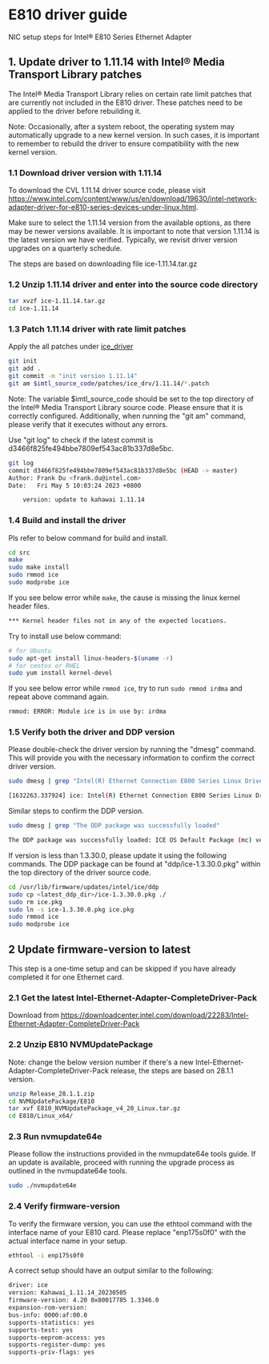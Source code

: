 # E810 driver guide

NIC setup steps for Intel® E810 Series Ethernet Adapter

## 1. Update driver to 1.11.14 with Intel® Media Transport Library patches

The Intel® Media Transport Library relies on certain rate limit patches that are currently not included in the E810 driver. These patches need to be applied to the driver before rebuilding it.

Note: Occasionally, after a system reboot, the operating system may automatically upgrade to a new kernel version. In such cases, it is important to remember to rebuild the driver to ensure compatibility with the new kernel version.

### 1.1 Download driver version with 1.11.14

To download the CVL 1.11.14 driver source code, please visit <https://www.intel.com/content/www/us/en/download/19630/intel-network-adapter-driver-for-e810-series-devices-under-linux.html>.

Make sure to select the 1.11.14 version from the available options, as there may be newer versions available. It is important to note that version 1.11.14 is the latest version we have verified. Typically, we revisit driver version upgrades on a quarterly schedule.

The steps are based on downloading file ice-1.11.14.tar.gz

### 1.2 Unzip 1.11.14 driver and enter into the source code directory

```bash
tar xvzf ice-1.11.14.tar.gz
cd ice-1.11.14
```

### 1.3 Patch 1.11.14 driver with rate limit patches

Apply the all patches under [ice_driver](../patches/ice_drv/1.11.14/)

```bash
git init
git add .
git commit -m "init version 1.11.14"
git am $imtl_source_code/patches/ice_drv/1.11.14/*.patch
```

Note: The variable $imtl_source_code should be set to the top directory of the Intel® Media Transport Library source code. Please ensure that it is correctly configured. Additionally, when running the "git am" command, please verify that it executes without any errors.

Use "git log" to check if the latest commit is d3466f825fe494bbe7809ef543ac81b337d8e5bc.

```bash
git log
commit d3466f825fe494bbe7809ef543ac81b337d8e5bc (HEAD -> master)
Author: Frank Du <frank.du@intel.com>
Date:   Fri May 5 10:03:24 2023 +0800

    version: update to kahawai 1.11.14
```

### 1.4 Build and install the driver

Pls refer to below command for build and install.

```bash
cd src
make
sudo make install
sudo rmmod ice
sudo modprobe ice
```

If you see below error while `make`, the cause is missing the linux kernel header files.

```bash
*** Kernel header files not in any of the expected locations.
```

Try to install use below command:

```bash
# for Ubuntu
sudo apt-get install linux-headers-$(uname -r)
# for centos or RHEL
sudo yum install kernel-devel
```

If you see below error while `rmmod ice`, try to run `sudo rmmod irdma` and repeat above command again.

```bash
rmmod: ERROR: Module ice is in use by: irdma
```

### 1.5 Verify both the driver and DDP version

Please double-check the driver version by running the "dmesg" command. This will provide you with the necessary information to confirm the correct driver version.

```bash
sudo dmesg | grep "Intel(R) Ethernet Connection E800 Series Linux Driver"
```

```bash
[1632263.337924] ice: Intel(R) Ethernet Connection E800 Series Linux Driver - version Kahawai_1.11.14_20230505
```

Similar steps to confirm the DDP version.

```bash
sudo dmesg | grep "The DDP package was successfully loaded"
```

```bash
The DDP package was successfully loaded: ICE OS Default Package (mc) version 1.3.30.0
```

If version is less than 1.3.30.0, please update it using the following commands. The DDP package can be found at "ddp/ice-1.3.30.0.pkg" within the top directory of the driver source code.

```bash
cd /usr/lib/firmware/updates/intel/ice/ddp
sudo cp <latest_ddp_dir>/ice-1.3.30.0.pkg ./
sudo rm ice.pkg
sudo ln -s ice-1.3.30.0.pkg ice.pkg
sudo rmmod ice
sudo modprobe ice
```

## 2 Update firmware-version to latest

This step is a one-time setup and can be skipped if you have already completed it for one Ethernet card.

### 2.1 Get the latest Intel-Ethernet-Adapter-CompleteDriver-Pack

Download from <https://downloadcenter.intel.com/download/22283/Intel-Ethernet-Adapter-CompleteDriver-Pack>

### 2.2 Unzip E810 NVMUpdatePackage

Note: change the below version number if there's a new Intel-Ethernet-Adapter-CompleteDriver-Pack release, the steps are based on 28.1.1 version.

```bash
unzip Release_28.1.1.zip
cd NVMUpdatePackage/E810
tar xvf E810_NVMUpdatePackage_v4_20_Linux.tar.gz
cd E810/Linux_x64/
```

### 2.3 Run nvmupdate64e

Please follow the instructions provided in the nvmupdate64e tools guide. If an update is available, proceed with running the upgrade process as outlined in the nvmupdate64e tools.

```bash
sudo ./nvmupdate64e
```

### 2.4 Verify firmware-version

To verify the firmware version, you can use the ethtool command with the interface name of your E810 card. Please replace "enp175s0f0" with the actual interface name in your setup.

```bash
ethtool -i enp175s0f0
```

A correct setup should have an output similar to the following:

```bash
driver: ice
version: Kahawai_1.11.14_20230505
firmware-version: 4.20 0x80017785 1.3346.0
expansion-rom-version:
bus-info: 0000:af:00.0
supports-statistics: yes
supports-test: yes
supports-eeprom-access: yes
supports-register-dump: yes
supports-priv-flags: yes
```
